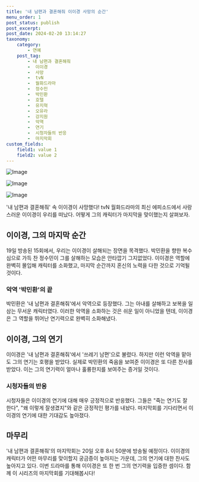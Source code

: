 ```yaml
---
title: '내 남편과 결혼해줘 이이경 사망의 순간'
menu_order: 1
post_status: publish
post_excerpt: 
post_date: 2024-02-20 13:14:27
taxonomy:
    category:
        - 연예
    post_tag:
        - 내 남편과 결혼해줘
        -  이이경
        -  사망
        -  tvN
        -  월화드라마
        -  정수민
        -  박민환
        -  호텔
        -  유지혁
        -  오유라
        -  강지원
        -  악역
        -  연기
        -  시청자들의 반응
        -  마지막회
custom_fields:
    field1: value 1
    field2: value 2
---
```


![Image](https://mimgnews.pstatic.net/image/311/2024/02/20/0001693659_001_20240220071601402.jpeg?type=w540)

![Image](https://ssl.pstatic.net/mimgnews/image/311/2024/02/20/0001693659_002_20240220071601450.jpeg?type=w540)

![Image](https://mimgnews.pstatic.net/image/311/2024/02/20/0001693659_003_20240220071601487.jpg?type=w540)

'내 남편과 결혼해줘' 속 이이경이 사망했다! tvN 월화드라마의 최신 에피소드에서 사랑스러운 이이경이 우리를 떠났다. 어떻게 그의 캐릭터가 마지막을 맞이했는지 살펴보자.
## 이이경, 그의 마지막 순간
19일 방송된 15회에서, 우리는 이이경이 살해되는 장면을 목격했다. 박민환을 향한 복수심으로 가득 찬 정수민이 그를 살해하는 모습은 안타깝기 그지없었다. 이이경은 역할에 완벽히 몰입해 캐릭터를 소화했고, 마지막 순간까지 혼신의 노력을 다한 것으로 기억될 것이다.
### 악역 '박민환'의 끝
박민환은 '내 남편과 결혼해줘'에서 악역으로 등장했다. 그는 아내를 살해하고 보복을 일삼는 무서운 캐릭터였다. 이러한 악역을 소화하는 것은 쉬운 일이 아니었을 텐데, 이이경은 그 역할을 뛰어난 연기력으로 완벽히 소화해냈다.
## 이이경, 그의 연기
이이경은 '내 남편과 결혼해줘'에서 '쓰레기 남편'으로 불렸다. 하지만 이런 악역을 맡아도 그의 연기는 호평을 받았다. 실제로 박민환의 죽음을 보여준 이이경은 또 다른 찬사를 받았다. 이는 그의 연기력이 얼마나 훌륭한지를 보여주는 증거일 것이다.
### 시청자들의 반응
시청자들은 이이경의 연기에 대해 매우 긍정적으로 반응했다. 그들은 "죽는 연기도 잘 한다", "왜 이렇게 잘생겼지"와 같은 긍정적인 평가를 내놨다. 마지막회를 기다리면서 이이경의 연기에 대한 기대감도 높아졌다.
## 마무리
'내 남편과 결혼해줘'의 마지막회는 20일 오후 8시 50분에 방송될 예정이다. 이이경의 캐릭터가 어떤 마무리를 맞이할지 궁금증이 높아지는 가운데, 그의 연기에 대한 찬사도 높아지고 있다. 이번 드라마를 통해 이이경은 또 한 번 그의 연기력을 입증한 셈이다. 함께 이 시리즈의 마지막회를 기대해봅시다!
